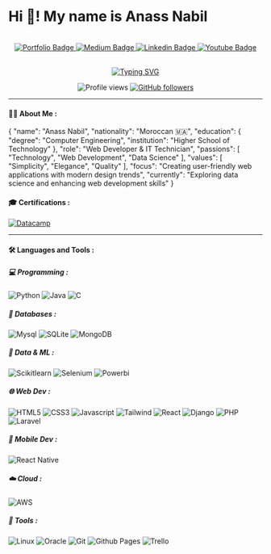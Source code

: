 <h1>
 Hi 👋! My name is Anass Nabil 
</h1>

<div id="header" align="center">
   <div id="header" align="center">
    <img url="https://www.google.com/url?sa=i&url=https%3A%2F%2Funsplash.com%2Fs%2Fphotos%2Fcover-photo&psig=AOvVaw3uYYa-j35jbxuYj1R4LytB&ust=1713983041915000&source=images&cd=vfe&opi=89978449&ved=0CBIQjRxqFwoTCOi528P62IUDFQAAAAAdAAAAABAE" width="100%" />
  </div>
  <br>
  <div id="badges">
    <a href="https://anass-nabil.vercel.app/">
      <img src="https://img.shields.io/badge/portfolio-4366f0?style=for-the-badge&logo=About.me&logoColor=white" alt="Portfolio Badge"/>
    </a>
    <a href="#">
      <img src="https://img.shields.io/badge/medium-000000?style=for-the-badge&logo=medium&logoColor=white" alt="Medium Badge"/>
    </a>
    <a href="https://www.linkedin.com/in/anassnabil/">
      <img src="https://img.shields.io/badge/LinkedIn-blue?style=for-the-badge&logo=linkedin&logoColor=white" alt="Linkedin Badge"/>
    </a>
    <a href="https://www.youtube.com/@Anass-NB">
      <img src="https://img.shields.io/badge/YouTube-red?style=for-the-badge&logo=youtube&logoColor=white" alt="Youtube Badge"/>
    </a>
  </div>

  <br>

  [![Typing SVG](https://readme-typing-svg.demolab.com?font=Fira+Code&pause=1000&color=4C8ED7&random=false&width=435&lines=Back+end+developer++👨🏻‍💻;Junior+Data+Scientis+🤖;Mobile+Developer+💻)](https://git.io/typing-svg)

  ![Profile views](https://komarev.com/ghpvc/?username=Hamagistral&style=plastic&color=blue)
  [![GitHub followers](https://img.shields.io/github/followers/Anass-NB.svg?style=social&label=Follow&maxAge=2592000)](https://github.com/Anass-NB?tab=followers)
</div>


---

#### 👨‍💻 About Me :

> 
> 
{
  "name": "Anass Nabil",
  "nationality": "Moroccan 🇲🇦",
  "education": {
    "degree": "Computer Engineering",
    "institution": "Higher School of Technology"
  },
  "role": "Web Developer & IT Technician",
  "passions": [
    "Technology",
    "Web Development",
    "Data Science"
  ],
  "values": [
    "Simplicity",
    "Elegance",
    "Quality"
  ],
  "focus": "Creating user-friendly web applications with modern design trends",
  "currently": "Exploring data science and enhancing web development skills"
}
#### 🎓 Certifications :

<div id="header" >
  <div id="badges">
    <a href="#">
      <img src="https://img.shields.io/badge/DataCamp%20Data%20Engineer-000000?style=flat&logo=Datacamp&logoColor=white&labelColor=03EF62" alt="Datacamp"/>
    </a>
   </div>
</div>

---

#### :hammer_and_wrench: Languages and Tools :

##### 💻 Programming : 

![Python](https://img.shields.io/badge/-Python-000000?style=flat&logo=python&logoColor=ffffff&labelColor=3776AB)
![Java](https://img.shields.io/badge/-Java-000000?style=flat&logo=openjdk&logoColor=ffffff&labelColor=FF6F00)
![C](https://img.shields.io/badge/-C-000000?style=flat&logo=c&logoColor=ffffff&labelColor=3776AB)

##### 💾 Databases : 

![Mysql](https://img.shields.io/badge/MySQL-000000?style=flat&logo=mysql&logoColor=white&labelColor=2300f)
![SQLite](https://img.shields.io/badge/SQLite-000000?style=flat&logo=sqlite&logoColor=white&labelColor=07405e)
![MongoDB](https://img.shields.io/badge/-MongoDB-000000?style=flat&logo=mongodb&logoColor=ffffff&labelColor=47A248)

##### 🤖 Data & ML : 

![Scikitlearn](https://img.shields.io/badge/Scikitlearn-000000?style=flat&logo=scikit-learn&logoColor=white&labelColor=F7931E)
![Selenium](https://img.shields.io/badge/Selenium-000000?style=flat&logo=selenium&logoColor=white&labelColor=43B02A)
![Powerbi](https://img.shields.io/badge/Power%20BI-000000?style=flat&logo=power-bi&logoColor=white&labelColor=F2C811)

##### 🌐 Web Dev : 

![HTML5](https://img.shields.io/badge/-HTML5-000000?style=flat&logo=html5&logoColor=ffffff&labelColor=E34F26)
![CSS3](https://img.shields.io/badge/-CSS3-000000?style=flat&logo=css3&logoColor=ffffff&labelColor=1572B6)
![Javascript](https://img.shields.io/badge/-Javascript-000000?style=flat&logo=javascript&logoColor=ffffff&labelColor=F7DF1E)
![Tailwind](https://img.shields.io/badge/-TailwindCSS-000000?style=flat&logo=tailwindcss&logoColor=ffffff&labelColor=06B6D4)
![React](https://img.shields.io/badge/-React-000000?style=flat&logo=react&logoColor=ffffff&labelColor=61DAFB)
![Django](https://img.shields.io/badge/-Django-000000?style=flat&logo=django&logoColor=ffffff&labelColor=009688)
![PHP](https://img.shields.io/badge/php-%23777BB4.svg?style=flat&logo=php&logoColor=white)
![Laravel](https://img.shields.io/badge/laravel-%23FF2D20.svg?style=flat&logo=laravel&logoColor=white)

##### :iphone: Mobile Dev : 

![React Native](https://img.shields.io/badge/react_native-%2320232a.svg?style=flat&logo=react&logoColor=%2361DAFB)

##### ☁️ Cloud : 

![AWS](https://img.shields.io/badge/Amazon%20AWS-000000?style=flat&logo=amazon-aws&logoColor=white&labelColor=FF9900)


##### 🔨 Tools : 

![Linux](https://img.shields.io/badge/Linux-000000?style=flat&logo=Linux&logoColor=white&labelColor=FCC624)
![Oracle](https://img.shields.io/badge/Oracle-000000?style=flat&logo=Oracle&logoColor=white&labelColor=D00000)
![Git](https://img.shields.io/badge/Git-000000?style=flat&logo=Git&logoColor=white&labelColor=F05032)
![Github Pages](https://img.shields.io/badge/github%20pages-121013?style=flat&logo=github&logoColor=white)
![Trello](https://img.shields.io/badge/Trello-%23026AA7.svg?style=flat&logo=Trello&logoColor=white)




